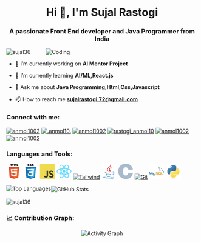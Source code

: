 <h1 align="center">Hi 👋, I'm Sujal Rastogi</h1>
<h3 align="center">A passionate Front End developer and Java Programmer from India</h3>
<img align="right" alt="Coding" width="400" src="https://miro.medium.com/v2/resize:fit:1358/1*zVnWJtyGOX_kUIDm6ccCfQ.gif">

<p align="left"> <img src="https://komarev.com/ghpvc/?username=sujal36&label=Profile%20views&color=0e75b6&style=flat" alt="sujal36" /> </p>

- 🔭 I’m currently working on **AI Mentor Project**

- 🌱 I’m currently learning **AI/ML,React.js**

- 💬 Ask me about **Java Programming,Html,Css,Javascript**

- 📫 How to reach me **sujalrastogi.72@gmail.com**

<h3 align="left">Connect with me:</h3>
<p align="left">
<a href="https://www.linkedin.com/in/sujal-rastogi-0584a430a/" target="blank"><img align="center" src="https://raw.githubusercontent.com/rahuldkjain/github-profile-readme-generator/master/src/images/icons/Social/linked-in-alt.svg" alt="anmol1002" height="30" width="40" /></a>
<a href="https://www.instagram.com/_sujal18_/" target="blank"><img align="center" src="https://raw.githubusercontent.com/rahuldkjain/github-profile-readme-generator/master/src/images/icons/Social/instagram.svg" alt=".anmol10." height="30" width="40" /></a>
<a href="https://www.codechef.com/users/sujal1803" target="blank"><img align="center" src="https://cdn.jsdelivr.net/npm/simple-icons@3.1.0/icons/codechef.svg" alt="anmol1002" height="30" width="40" /></a>
<a href="https://www.hackerrank.com/profile/sujalrastogi_72" target="blank"><img align="center" src="https://raw.githubusercontent.com/rahuldkjain/github-profile-readme-generator/master/src/images/icons/Social/hackerrank.svg" alt="rastogi_anmol10" height="30" width="40" /></a>
<a href="https://leetcode.com/u/sujal36/" target="blank"><img align="center" src="https://raw.githubusercontent.com/rahuldkjain/github-profile-readme-generator/master/src/images/icons/Social/leet-code.svg" alt="anmol1002" height="30" width="40" /></a>
<a href="https://www.geeksforgeeks.org/user/sujalrastogi/" target="blank"><img align="center" src="https://raw.githubusercontent.com/rahuldkjain/github-profile-readme-generator/master/src/images/icons/Social/geeks-for-geeks.svg" alt="anmol1002" height="30" width="40" /></a>
</p>

<h3 align="left">Languages and Tools:</h3>
<p align="left">
<a href="https://www.w3.org/html/" target="_blank" rel="noreferrer"> <img src="https://raw.githubusercontent.com/devicons/devicon/master/icons/html5/html5-original-wordmark.svg" alt="html5" width="40" height="40"/></a> 
<a href="https://www.w3schools.com/css/" target="_blank" rel="noreferrer"> <img src="https://raw.githubusercontent.com/devicons/devicon/master/icons/css3/css3-original-wordmark.svg" alt="css3" width="40" height="40"/></a>
<a href="https://developer.mozilla.org/en-US/docs/Web/JavaScript" target="_blank"><img src="https://raw.githubusercontent.com/devicons/devicon/master/icons/javascript/javascript-original.svg" alt="JavaScript" width="40" height="40"/></a>
<a href="https://reactjs.org/" target="_blank"><img src="https://raw.githubusercontent.com/devicons/devicon/master/icons/react/react-original.svg" alt="React" width="40" height="40"/></a>
<a href="https://tailwindcss.com/" target="_blank"><img src="https://www.vectorlogo.zone/logos/tailwindcss/tailwindcss-icon.svg" alt="Tailwind" width="40" height="40"/></a>
<a href="https://www.java.com" target="_blank"><img src="https://raw.githubusercontent.com/devicons/devicon/master/icons/java/java-original.svg" alt="Java" width="40" height="40"/></a>
<a href="https://www.cprogramming.com/" target="_blank"><img src="https://raw.githubusercontent.com/devicons/devicon/master/icons/c/c-original.svg" alt="C" width="40" height="40"/></a>
<a href="https://git-scm.com/" target="_blank"><img src="https://www.vectorlogo.zone/logos/git-scm/git-scm-icon.svg" alt="Git" width="40" height="40"/></a>
<a href="https://www.mysql.com/" target="_blank"><img src="https://raw.githubusercontent.com/devicons/devicon/master/icons/mysql/mysql-original-wordmark.svg" alt="MySQL" width="40" height="40"/></a>
<a href="https://www.python.org" target="_blank"><img src="https://raw.githubusercontent.com/devicons/devicon/master/icons/python/python-original.svg" alt="Python" width="40" height="40"/></a>
</p>

<p>
  <img align="left"
       src="https://github-readme-stats.vercel.app/api/top-langs?username=sujal36&show_icons=true&locale=en&layout=compact&count_private=true&cache_seconds=1800" 
       alt="Top Languages" />
</p>

<p>
<img align="center" src="https://github-readme-stats.vercel.app/api?username=sujal36&show_icons=true&locale=en" alt="GitHub Stats" />
</p>

<p><img align="center" src="https://github-readme-streak-stats.herokuapp.com/?user=sujal36&" alt="sujal36" /></p>

### 📈 Contribution Graph:
<p align="center">
  <img src="https://github-readme-activity-graph.vercel.app/graph?username=sujal36&theme=tokyo-night" alt="Activity Graph"/>
</p>

